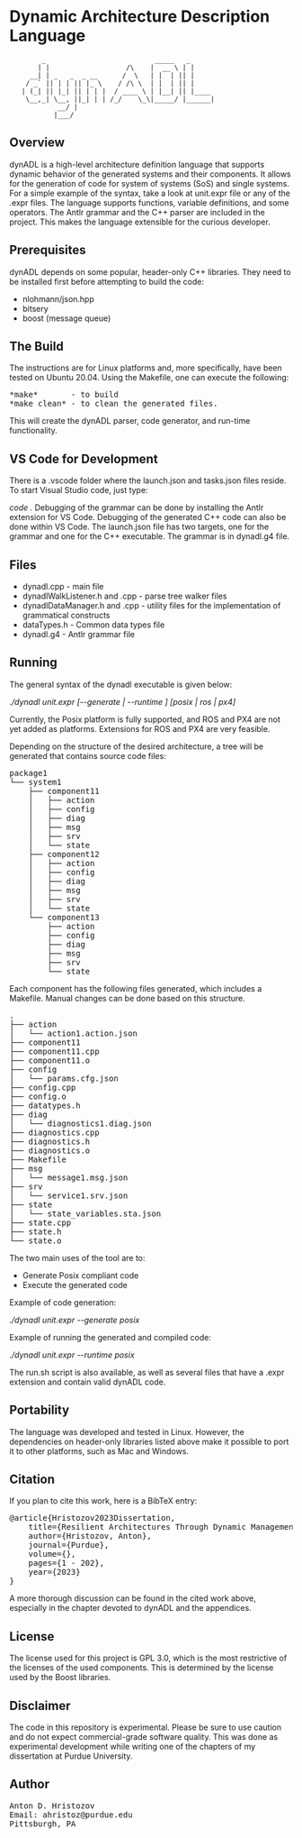 # Dynamic Architecture Description Language

            _                           _____   _
           | |                   /\    |  __ \ | |
         __| | _   _  _ __      /  \   | |  | || |
        / _` || | | || |_ \    / /\ \  | |  | || |
       | (_| || |_| || | | |  / ____ \ | |__| || |____
        \__,_| \__, ||_| | | /_/    \_\|_____/ |______|
                __/ |
               |___/

## Overview
dynADL is a high-level architecture definition language that supports dynamic behavior of the generated systems and their components. It allows for the generation of code for system of systems (SoS) and single systems.
For a simple example of the syntax, take a look at unit.expr file or any of the .expr files.
The language supports functions, variable definitions, and some operators.
The Antlr grammar and the C++ parser are included in the project. This makes the language extensible for the curious developer.

## Prerequisites
dynADL depends on some popular, header-only C++ libraries. They need to be installed first before attempting to build the code:

* nlohmann/json.hpp
* bitsery
* boost (message queue)

## The Build
The instructions are for Linux platforms and, more specifically, have been tested on Ubuntu 20.04.
Using the Makefile, one can execute the following: 
<pre>
*make*       - to build
*make clean* - to clean the generated files.            
</pre>            
This will create the dynADL parser, code generator, and run-time functionality.

## VS Code for Development
There is a .vscode folder where the launch.json and tasks.json files reside.
To start Visual Studio code, just type:

*code .*
Debugging of the grammar can be done by installing the Antlr extension for VS Code.
Debugging of the generated C++ code can also be done within VS Code.
The launch.json file has two targets, one for the grammar and one for the C++ executable.
The grammar is in dynadl.g4 file.

## Files 
<ul>
  <li>dynadl.cpp - main file</li>
  <li>dynadlWalkListener.h and .cpp - parse tree walker files </li>
  <li>dynadlDataManager.h and .cpp - utility files for the implementation of grammatical constructs </li>
  <li>dataTypes.h - Common data types file</li>
  <li>dynadl.g4 - Antlr grammar file</li>
</ul> 

## Running
The general syntax of the dynadl executable is given below:

*./dynadl unit.expr [--generate | --runtime ] [posix | ros | px4]*

Currently, the Posix platform is fully supported, and ROS and PX4 are not yet added as platforms.
Extensions for ROS and PX4 are very feasible.

Depending on the structure of the desired architecture, a tree will be generated that contains source code files:

<pre>
package1
└── system1
    ├── component11
    │   ├── action
    │   ├── config
    │   ├── diag
    │   ├── msg
    │   ├── srv
    │   └── state
    ├── component12
    │   ├── action
    │   ├── config
    │   ├── diag
    │   ├── msg
    │   ├── srv
    │   └── state
    └── component13
        ├── action
        ├── config
        ├── diag
        ├── msg
        ├── srv
        └── state
</pre>

Each component has the following files generated, which includes a Makefile.
Manual changes can be done based on this structure. 

<pre>
.
├── action
│   └── action1.action.json
├── component11
├── component11.cpp
├── component11.o
├── config
│   └── params.cfg.json
├── config.cpp
├── config.o
├── datatypes.h
├── diag
│   └── diagnostics1.diag.json
├── diagnostics.cpp
├── diagnostics.h
├── diagnostics.o
├── Makefile
├── msg
│   └── message1.msg.json
├── srv
│   └── service1.srv.json
├── state
│   └── state_variables.sta.json
├── state.cpp
├── state.h
└── state.o
</pre>

The two main uses of the tool are to:

<ul>
  <li>Generate Posix compliant code</li>
  <li>Execute the generated code</li>
</ul> 

Example of code generation:

*./dynadl unit.expr --generate posix*

Example of running the generated and compiled code:

*./dynadl unit.expr --runtime posix*

The run.sh script is also available, as well as several files that have a .expr extension and contain valid dynADL code.

## Portability

The language was developed and tested in Linux. However, the dependencies on header-only libraries listed above make it possible to port it to other platforms, such as Mac and Windows.

## Citation

If you plan to cite this work, here is a BibTeX entry:

<pre>
@article{Hristozov2023Dissertation,
	title={Resilient Architectures Through Dynamic Management of Software Components},
	author={Hristozov, Anton},
	journal={Purdue},
	volume={},
	pages={1 - 202},
	year={2023}
}
</pre>

A more thorough discussion can be found in the cited work above, especially in the chapter devoted to dynADL and the appendices.

## License

The license used for this project is GPL 3.0, which is the most restrictive of the licenses of the used components. This is determined by the license used by the Boost libraries.

## Disclaimer

The code in this repository is experimental. Please be sure to use caution and do not expect commercial-grade software quality. This was done as experimental development while writing one of the chapters of my dissertation at Purdue University.

## Author

<pre>
Anton D. Hristozov 
Email: ahristoz@purdue.edu
Pittsburgh, PA
</pre>

